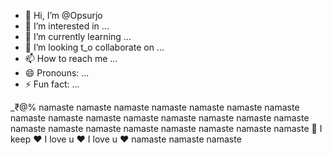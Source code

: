 - 👋 Hi, I’m @Opsurjo
- 👀 I’m interested in ...
- 🌱 I’m currently learning ...
- 💞️ I’m looking t_o collaborate on ...
- 📫 How to reach me ...
- 😄 Pronouns: ...
- ⚡ Fun fact: ...

<!---
Opsurjo/Opsurjo is a ✨ special ✨ repository because its `README.md` (this file) appears on your GitHub profile.
You can click the Preview link to take a look at your changes.
--->
_₹@% namaste namaste namaste namaste namaste namaste namaste namaste namaste namaste namaste namaste namaste namaste namaste namaste namaste namaste namaste namaste namaste namaste namaste 🙏 I keep ♥️ I love u ♥️ I love u ♥️ namaste namaste namaste 
